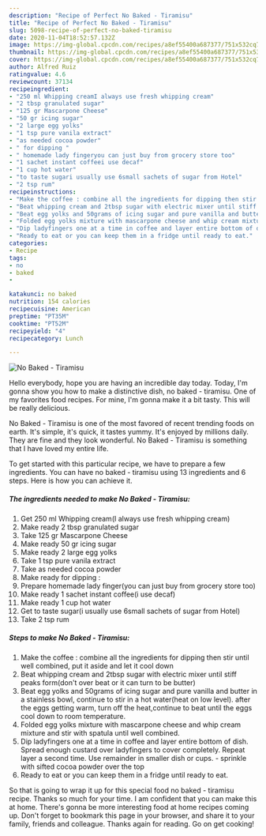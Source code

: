 ```yaml
---
description: "Recipe of Perfect No Baked - Tiramisu"
title: "Recipe of Perfect No Baked - Tiramisu"
slug: 5098-recipe-of-perfect-no-baked-tiramisu
date: 2020-11-04T18:52:57.132Z
image: https://img-global.cpcdn.com/recipes/a8ef55400a687377/751x532cq70/no-baked-tiramisu-recipe-main-photo.jpg
thumbnail: https://img-global.cpcdn.com/recipes/a8ef55400a687377/751x532cq70/no-baked-tiramisu-recipe-main-photo.jpg
cover: https://img-global.cpcdn.com/recipes/a8ef55400a687377/751x532cq70/no-baked-tiramisu-recipe-main-photo.jpg
author: Alfred Ruiz
ratingvalue: 4.6
reviewcount: 37134
recipeingredient:
- "250 ml Whipping creamI always use fresh whipping cream"
- "2 tbsp granulated sugar"
- "125 gr Mascarpone Cheese"
- "50 gr icing sugar"
- "2 large egg yolks"
- "1 tsp pure vanila extract"
- "as needed cocoa powder"
- " for dipping "
- " homemade lady fingeryou can just buy from grocery store too"
- "1 sachet instant coffeei use decaf"
- "1 cup hot water"
- "to taste sugari usually use 6small sachets of sugar from Hotel"
- "2 tsp rum"
recipeinstructions:
- "Make the coffee : combine all the ingredients for dipping then stir until well combined, put it aside and let it cool down"
- "Beat whipping cream and 2tbsp sugar with electric mixer until stiff peaks form(don&#39;t over beat or it can turn to be butter)"
- "Beat egg yolks and 50grams of icing sugar and pure vanilla and butter in a stainless bowl, continue to stir in a hot water(heat on low level). after the eggs getting warm, turn off the heat,continue to beat until the eggs cool down to room temperature."
- "Folded egg yolks mixture with mascarpone cheese and whip cream mixture and stir with spatula until well combined."
- "Dip ladyfingers one at a time in coffee and layer entire bottom of dish. Spread enough custard over ladyfingers to cover completely. Repeat layer a second time. Use remainder in smaller dish or cups. sprinkle with sifted cocoa powder over the top"
- "Ready to eat or you can keep them in a fridge until ready to eat."
categories:
- Recipe
tags:
- no
- baked
- 

katakunci: no baked  
nutrition: 154 calories
recipecuisine: American
preptime: "PT35M"
cooktime: "PT52M"
recipeyield: "4"
recipecategory: Lunch

---
```



![No Baked - Tiramisu](https://img-global.cpcdn.com/recipes/a8ef55400a687377/751x532cq70/no-baked-tiramisu-recipe-main-photo.jpg)

Hello everybody, hope you are having an incredible day today. Today, I'm gonna show you how to make a distinctive dish, no baked - tiramisu. One of my favorites food recipes. For mine, I'm gonna make it a bit tasty. This will be really delicious.

No Baked - Tiramisu is one of the most favored of recent trending foods on earth. It's simple, it's quick, it tastes yummy. It's enjoyed by millions daily. They are fine and they look wonderful. No Baked - Tiramisu is something that I have loved my entire life.




To get started with this particular recipe, we have to prepare a few ingredients. You can have no baked - tiramisu using 13 ingredients and 6 steps. Here is how you can achieve it.

<!--inarticleads1-->

##### The ingredients needed to make No Baked - Tiramisu:

1. Get 250 ml Whipping cream(I always use fresh whipping cream)
1. Make ready 2 tbsp granulated sugar
1. Take 125 gr Mascarpone Cheese
1. Make ready 50 gr icing sugar
1. Make ready 2 large egg yolks
1. Take 1 tsp pure vanila extract
1. Take as needed cocoa powder
1. Make ready  for dipping :
1. Prepare  homemade lady finger(you can just buy from grocery store too)
1. Make ready 1 sachet instant coffee(i use decaf)
1. Make ready 1 cup hot water
1. Get to taste sugar(i usually use 6small sachets of sugar from Hotel)
1. Take 2 tsp rum




<!--inarticleads2-->

##### Steps to make No Baked - Tiramisu:

1. Make the coffee : combine all the ingredients for dipping then stir until well combined, put it aside and let it cool down
1. Beat whipping cream and 2tbsp sugar with electric mixer until stiff peaks form(don&#39;t over beat or it can turn to be butter)
1. Beat egg yolks and 50grams of icing sugar and pure vanilla and butter in a stainless bowl, continue to stir in a hot water(heat on low level). after the eggs getting warm, turn off the heat,continue to beat until the eggs cool down to room temperature.
1. Folded egg yolks mixture with mascarpone cheese and whip cream mixture and stir with spatula until well combined.
1. Dip ladyfingers one at a time in coffee and layer entire bottom of dish. Spread enough custard over ladyfingers to cover completely. Repeat layer a second time. Use remainder in smaller dish or cups. - sprinkle with sifted cocoa powder over the top
1. Ready to eat or you can keep them in a fridge until ready to eat.




So that is going to wrap it up for this special food no baked - tiramisu recipe. Thanks so much for your time. I am confident that you can make this at home. There's gonna be more interesting food at home recipes coming up. Don't forget to bookmark this page in your browser, and share it to your family, friends and colleague. Thanks again for reading. Go on get cooking!
